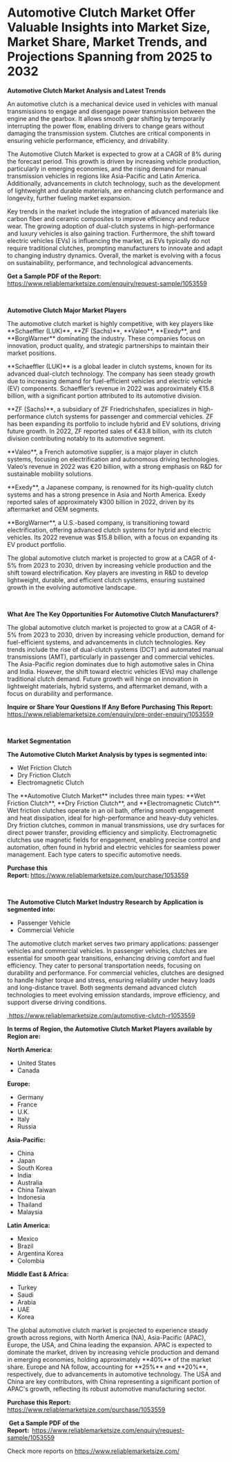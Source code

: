 <p><h1>Automotive Clutch Market Offer Valuable Insights into Market Size, Market Share, Market Trends, and Projections Spanning from 2025 to 2032</h1></p><p><strong>Automotive Clutch Market Analysis and Latest Trends</strong></p>
<p><p>An automotive clutch is a mechanical device used in vehicles with manual transmissions to engage and disengage power transmission between the engine and the gearbox. It allows smooth gear shifting by temporarily interrupting the power flow, enabling drivers to change gears without damaging the transmission system. Clutches are critical components in ensuring vehicle performance, efficiency, and drivability.</p><p>The Automotive Clutch Market is expected to grow at a CAGR of 8% during the forecast period. This growth is driven by increasing vehicle production, particularly in emerging economies, and the rising demand for manual transmission vehicles in regions like Asia-Pacific and Latin America. Additionally, advancements in clutch technology, such as the development of lightweight and durable materials, are enhancing clutch performance and longevity, further fueling market expansion.</p><p>Key trends in the market include the integration of advanced materials like carbon fiber and ceramic composites to improve efficiency and reduce wear. The growing adoption of dual-clutch systems in high-performance and luxury vehicles is also gaining traction. Furthermore, the shift toward electric vehicles (EVs) is influencing the market, as EVs typically do not require traditional clutches, prompting manufacturers to innovate and adapt to changing industry dynamics. Overall, the market is evolving with a focus on sustainability, performance, and technological advancements.</p></p>
<p><strong>Get a Sample PDF of the Report:&nbsp;</strong> <a href="https://www.reliablemarketsize.com/enquiry/request-sample/1053559?utm_campaign=1886&utm_medium=2&utm_source=Github&utm_content=ia&utm_term=23012025&utm_id=automotive-clutch">https://www.reliablemarketsize.com/enquiry/request-sample/1053559</a></p>
<p>&nbsp;</p>
<p><strong>Automotive Clutch Major Market Players</strong></p>
<p><p>The automotive clutch market is highly competitive, with key players like **Schaeffler (LUK)**, **ZF (Sachs)**, **Valeo**, **Exedy**, and **BorgWarner** dominating the industry. These companies focus on innovation, product quality, and strategic partnerships to maintain their market positions.</p><p>**Schaeffler (LUK)** is a global leader in clutch systems, known for its advanced dual-clutch technology. The company has seen steady growth due to increasing demand for fuel-efficient vehicles and electric vehicle (EV) components. Schaeffler’s revenue in 2022 was approximately €15.8 billion, with a significant portion attributed to its automotive division.</p><p>**ZF (Sachs)**, a subsidiary of ZF Friedrichshafen, specializes in high-performance clutch systems for passenger and commercial vehicles. ZF has been expanding its portfolio to include hybrid and EV solutions, driving future growth. In 2022, ZF reported sales of €43.8 billion, with its clutch division contributing notably to its automotive segment.</p><p>**Valeo**, a French automotive supplier, is a major player in clutch systems, focusing on electrification and autonomous driving technologies. Valeo’s revenue in 2022 was €20 billion, with a strong emphasis on R&D for sustainable mobility solutions.</p><p>**Exedy**, a Japanese company, is renowned for its high-quality clutch systems and has a strong presence in Asia and North America. Exedy reported sales of approximately ¥300 billion in 2022, driven by its aftermarket and OEM segments.</p><p>**BorgWarner**, a U.S.-based company, is transitioning toward electrification, offering advanced clutch systems for hybrid and electric vehicles. Its 2022 revenue was $15.8 billion, with a focus on expanding its EV product portfolio.</p><p>The global automotive clutch market is projected to grow at a CAGR of 4-5% from 2023 to 2030, driven by increasing vehicle production and the shift toward electrification. Key players are investing in R&D to develop lightweight, durable, and efficient clutch systems, ensuring sustained growth in the evolving automotive landscape.</p></p>
<p>&nbsp;</p>
<p><strong>What Are The Key Opportunities For Automotive Clutch Manufacturers?</strong></p>
<p><p>The global automotive clutch market is projected to grow at a CAGR of 4-5% from 2023 to 2030, driven by increasing vehicle production, demand for fuel-efficient systems, and advancements in clutch technologies. Key trends include the rise of dual-clutch systems (DCT) and automated manual transmissions (AMT), particularly in passenger and commercial vehicles. The Asia-Pacific region dominates due to high automotive sales in China and India. However, the shift toward electric vehicles (EVs) may challenge traditional clutch demand. Future growth will hinge on innovation in lightweight materials, hybrid systems, and aftermarket demand, with a focus on durability and performance.</p></p>
<p><strong>Inquire or Share Your Questions If Any Before Purchasing This Report:</strong> <a href="https://www.reliablemarketsize.com/enquiry/pre-order-enquiry/1053559?utm_campaign=1886&utm_medium=2&utm_source=Github&utm_content=ia&utm_term=23012025&utm_id=automotive-clutch">https://www.reliablemarketsize.com/enquiry/pre-order-enquiry/1053559</a></p>
<p>&nbsp;</p>
<p><strong>Market Segmentation</strong></p>
<p><strong>The Automotive Clutch Market Analysis by types is segmented into:</strong></p>
<p><ul><li>Wet Friction Clutch</li><li>Dry Friction Clutch</li><li>Electromagnetic Clutch</li></ul></p>
<p><p>The **Automotive Clutch Market** includes three main types: **Wet Friction Clutch**, **Dry Friction Clutch**, and **Electromagnetic Clutch**. Wet friction clutches operate in an oil bath, offering smooth engagement and heat dissipation, ideal for high-performance and heavy-duty vehicles. Dry friction clutches, common in manual transmissions, use dry surfaces for direct power transfer, providing efficiency and simplicity. Electromagnetic clutches use magnetic fields for engagement, enabling precise control and automation, often found in hybrid and electric vehicles for seamless power management. Each type caters to specific automotive needs.</p></p>
<p><strong>Purchase this Report:&nbsp;</strong><a href="https://www.reliablemarketsize.com/purchase/1053559?utm_campaign=1886&utm_medium=2&utm_source=Github&utm_content=ia&utm_term=23012025&utm_id=automotive-clutch">https://www.reliablemarketsize.com/purchase/1053559</a></p>
<p>&nbsp;</p>
<p><strong>The Automotive Clutch Market Industry Research by Application is segmented into:</strong></p>
<p><ul><li>Passenger Vehicle</li><li>Commercial Vehicle</li></ul></p>
<p><p>The automotive clutch market serves two primary applications: passenger vehicles and commercial vehicles. In passenger vehicles, clutches are essential for smooth gear transitions, enhancing driving comfort and fuel efficiency. They cater to personal transportation needs, focusing on durability and performance. For commercial vehicles, clutches are designed to handle higher torque and stress, ensuring reliability under heavy loads and long-distance travel. Both segments demand advanced clutch technologies to meet evolving emission standards, improve efficiency, and support diverse driving conditions.</p></p>
<p><a href="https://www.reliablemarketsize.com/automotive-clutch-r1053559?utm_campaign=1886&utm_medium=2&utm_source=Github&utm_content=ia&utm_term=23012025&utm_id=automotive-clutch">&nbsp;https://www.reliablemarketsize.com/automotive-clutch-r1053559</a></p>
<p><strong>In terms of Region, the Automotive Clutch Market Players available by Region are:</strong></p>
<p>
    <p> <strong> North America: </strong>
        <ul>
            <li>United States</li>
            <li>Canada</li>
        </ul>
        </p> 
    <p> <strong> Europe: </strong>
        <ul>
            <li>Germany</li>
            <li>France</li>
            <li>U.K.</li>
            <li>Italy</li>
            <li>Russia</li>
        </ul>
        </p> 
    <p> <strong> Asia-Pacific: </strong>
        <ul>
            <li>China</li>
            <li>Japan</li>
            <li>South Korea</li>
            <li>India</li>
            <li>Australia</li>
            <li>China Taiwan</li>
            <li>Indonesia</li>
            <li>Thailand</li>
            <li>Malaysia</li>
        </ul>
        </p> 
    <p> <strong> Latin America: </strong>
        <ul>
            <li>Mexico</li>
            <li>Brazil</li>
            <li>Argentina Korea</li>
            <li>Colombia</li>
        </ul>
        </p> 
    <p> <strong> Middle East & Africa: </strong>
        <ul>
            <li>Turkey</li>
            <li>Saudi</li>
            <li>Arabia</li>
            <li>UAE</li>
            <li>Korea</li>
        </ul>
    </p>
    </p>
<p><p>The global automotive clutch market is projected to experience steady growth across regions, with North America (NA), Asia-Pacific (APAC), Europe, the USA, and China leading the expansion. APAC is expected to dominate the market, driven by increasing vehicle production and demand in emerging economies, holding approximately **40%** of the market share. Europe and NA follow, accounting for **25%** and **20%**, respectively, due to advancements in automotive technology. The USA and China are key contributors, with China representing a significant portion of APAC's growth, reflecting its robust automotive manufacturing sector.</p></p>
<p><strong>Purchase this Report: </strong><a href="https://www.reliablemarketsize.com/purchase/1053559?utm_campaign=1886&utm_medium=2&utm_source=Github&utm_content=ia&utm_term=23012025&utm_id=automotive-clutch">https://www.reliablemarketsize.com/purchase/1053559</a></p>
<p>&nbsp;<strong>Get a Sample PDF of the Report:&nbsp;&nbsp;</strong><a href="https://www.reliablemarketsize.com/enquiry/request-sample/1053559?utm_campaign=1886&utm_medium=2&utm_source=Github&utm_content=ia&utm_term=23012025&utm_id=automotive-clutch">https://www.reliablemarketsize.com/enquiry/request-sample/1053559</a></p>
<p><strong></strong></p>
<p>Check more reports on <a href="https://www.reliablemarketsize.com/?utm_campaign=1886&utm_medium=2&utm_source=Github&utm_content=ia&utm_term=23012025&utm_id=automotive-clutch">https://www.reliablemarketsize.com/</a></p>